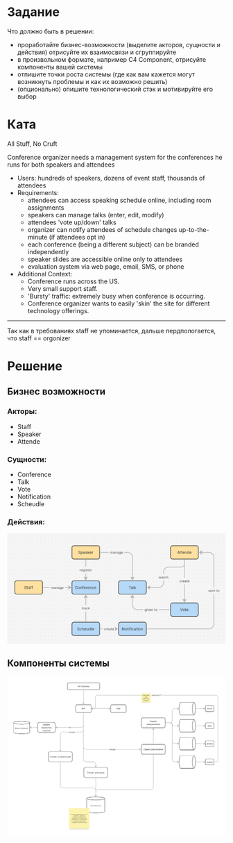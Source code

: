 # Задание
Что должно быть в решении:
- проработайте бизнес-возможности (выделите акторов, сущности и действия) отрисуйте их взаимосвязи и сгруппируйте
- в произвольном формате, например C4 Component, отрисуйте компоненты вашей системы
- отпишите точки роста системы (где как вам кажется могут возникнуть проблемы и как их возможно решить)
- (опционально) опишите технологический стэк и мотивируйте его выбор

# Ката

All Stuff, No Cruft

Conference organizer needs a management system for the conferences he runs for both speakers and attendees

- Users: hundreds of speakers, dozens of event staff, thousands of attendees
- Requirements:
    - attendees can access speaking schedule online, including room assignments
    - speakers can manage talks (enter, edit, modify)
    - attendees 'vote up/down' talks
    - organizer can notify attendees of schedule changes up-to-the-minute (if attendees opt in)
    - each conference (being a different subject) can be branded independently
    - speaker slides are accessible online only to attendees
    - evaluation system via web page, email, SMS, or phone
- Additional Context:
    - Conference runs across the US.
    - Very small support staff.
    - 'Bursty' traffic: extremely busy when conference is occurring.
    - Conference organizer wants to easily 'skin' the site for different technology offerings.

----
Так как в требованиях staff не упоминается, дальше пердпологается, что staff == orgonizer

# Решение

## Бизнес возможности
### Акторы:
- Staff
- Speaker
- Attende

### Сущности:
- Conference
- Talk
- Vote
- Notification
- Scheudle

### Действия:
![image](actions.png)

## Компоненты системы
![image](components.png)

